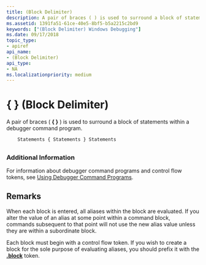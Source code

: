 ```yaml
---
title: (Block Delimiter)
description: A pair of braces ( ) is used to surround a block of statements within a debugger command program.
ms.assetid: 1391fa51-61ce-40e5-8bf5-b5a2215c2bd9
keywords: ["(Block Delimiter) Windows Debugging"]
ms.date: 09/17/2018
topic_type:
- apiref
api_name:
- (Block Delimiter)
api_type:
- NA
ms.localizationpriority: medium
---
```


# { } (Block Delimiter)


A pair of braces ( **{ }** ) is used to surround a block of statements within a debugger command program.

```dbgcmd
    Statements { Statements } Statements 
```

## <span id="ddk_token_block_delimiter_dbg"></span><span id="DDK_TOKEN_BLOCK_DELIMITER_DBG"></span>


### <span id="Additional_Information"></span><span id="additional_information"></span><span id="ADDITIONAL_INFORMATION"></span>Additional Information

For information about debugger command programs and control flow tokens, see [Using Debugger Command Programs](using-debugger-command-programs.md).

Remarks
-------

When each block is entered, all aliases within the block are evaluated. If you alter the value of an alias at some point within a command block, commands subsequent to that point will not use the new alias value unless they are within a subordinate block.

Each block must begin with a control flow token. If you wish to create a block for the sole purpose of evaluating aliases, you should prefix it with the [**.block**](-block.md) token.

 

 





